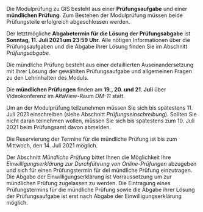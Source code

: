 <!-- # Über die Modulprüfung -->

Die Modulprüfung zu GIS besteht aus einer **Prüfungsaufgabe** und einer **mündlichen Prüfung**. Zum Bestehen der Modulprüfung müssen beide Prüfungsteile erfolgreich abgeschlossen werden.

Der letztmögliche **Abgabetermin für die Lösung der Prüfungsabgabe** ist **Sonntag, 11. Juli 2021 um 23:59 Uhr**. Alle nötigen Informationen über die Prüfungsaufgaben und die Abgabe Ihrer Lösung finden Sie im Abschnitt *Prüfungsabgabe*.

Die mündliche Prüfung besteht aus einer detaillierten Auseinandersetzung mit Ihrer Lösung der gewählten Prüfungsaufgabe und allgemeinen Fragen zu den Lehrinhalten des Moduls.

Die **mündlichen Prüfungen** finden am **19., 20. und 21. Juli** über Videokonferenz im AlfaView-Raum *DM-11* statt.

Um an der Modulprüfung teilzunehmen müssen Sie sich bis spätestens 11. Juli 2021 einschreiben (siehe Abschnitt *Prüfungseinschreibung*). Sollten Sie nicht daran teilnehmen wollen, müssen Sie sich bis spätestens zum 10. Juli 2021 beim Prüfungsamt davon abmelden.

Die Reservierung der Termine für die mündliche Prüfung ist bis zum Mittwoch, den 14. Juli 2021 möglich.

Der Abschnitt *Mündliche Prüfung* bittet Ihnen die Möglichkeit Ihre *Einwilligungserklärung zur Durchführung von Online-Prüfungen* abzugeben und sich für einen Prüfungstermin für dei mündliche Prüfung einzutragen. Die Abgabe der Einwilligungserklärung ist Vorraussetzung um zur mündlichen Prüfung zugelassen zu werden. Die Eintragung eines Prüfungstermins für die mündliche Prüfung sowie die Abgabe ihrer Lösung der Prüfungsaufgabe ist erst nach Abgabe der Einwilligungserklärung möglich.

